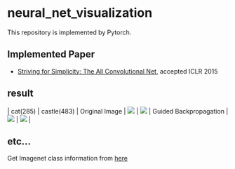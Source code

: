 # neural_net_visualization

This repository is implemented by Pytorch.

## Implemented Paper
- [Striving for Simplicity: The All Convolutional Net](https://arxiv.org/abs/1412.6806), accepted ICLR 2015

## result
 | cat(285) | castle(483) |
Original Image  | <img src = 'saved_image/10_epoch_image.png'> | <img src = 'saved_image/25_epoch_image.png'> |
Guided Backpropagation  | <img src = 'saved_image/10_epoch_image.png'> | <img src = 'saved_image/25_epoch_image.png'> |

## etc...
Get Imagenet class information from [here](https://gist.github.com/yrevar/942d3a0ac09ec9e5eb3a)